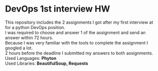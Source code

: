 # DevOps 1st interview HW
This repository includes the 2 assignments I got after my first interview at for a python DevOps position.<br />
I was required to choose and answer 1 of the assignment and send an answer within 72 hours.<br />
Because I was very familiar with the tools to complete the assignment I googled a lot.<br />
2 hours before the deadline I submitted my answers to both assignments.<br />
Used Languages: **Phyton**<br />
Used Libraries: **BeautifulSoup, Requests**
